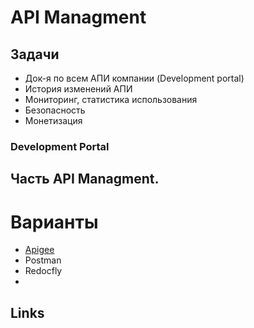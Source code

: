 # API Managment 

## Задачи
- Док-я по всем АПИ компании (Development portal) 
- История изменений АПИ
- Мониторинг, статистика использования
- Безопасность
- Монетизация

### Development Portal
Часть API Managment.
- 

# Варианты
- [Apigee](https://cloud.google.com/apigee)
- Postman
- Redocfly
- 

## Links
